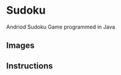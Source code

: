 # Sudoku
Andriod Sudoku Game programmed in Java

## Images

[//]: <> (Add images once completed)
[//]: <> (Include images of UML and program running)

## Instructions

[//]: <> (make sure the user can successfully install and launch the program)
